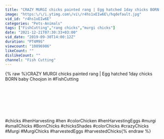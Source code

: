 ```yaml
---
title: "CRAZY MURGI chicks painted rang | Egg hatched 1day chicks BORN baby Choojon \/ Fish Cutting"
image: "https:\/\/i.ytimg.com\/vi\/r4hs1xEIw6E\/hqdefault.jpg"
vid_id: "r4hs1xEIw6E"
categories: "Pets-Animals"
tags: ["FishCutting","rang chicks","murgi chicks"]
date: "2021-12-21T07:30:33+03:00"
vid_date: "2019-09-30T14:00:12Z"
duration: "PT4M9S"
viewcount: "10896986"
likeCount: ""
dislikeCount: ""
channel: "Fish Cutting"
---
```

{% raw %}CRAZY MURGI chicks painted rang | Egg hatched 1day chicks BORN baby Choojon in #FishCutting<br /><br /><br /><br /><br /><br /><br /><br />#chicks #henHarvesting #hen #colorChicken #henHarvestingEggs #murgi #smallChicks #BornChicks #chicksShades #colorChicks #crazyChicks #Murgi #MurgiChicks #harvestedEggs #harvestedChicks{% endraw %}
